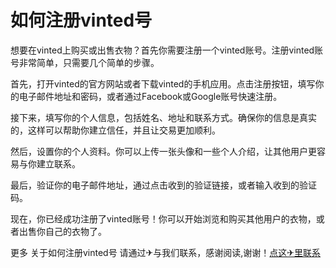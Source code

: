 # 如何注册vinted号

想要在vinted上购买或出售衣物？首先你需要注册一个vinted账号。注册vinted账号非常简单，只需要几个简单的步骤。

首先，打开vinted的官方网站或者下载vinted的手机应用。点击注册按钮，填写你的电子邮件地址和密码，或者通过Facebook或Google账号快速注册。

接下来，填写你的个人信息，包括姓名、地址和联系方式。确保你的信息是真实的，这样可以帮助你建立信任，并且让交易更加顺利。

然后，设置你的个人资料。你可以上传一张头像和一些个人介绍，让其他用户更容易与你建立联系。

最后，验证你的电子邮件地址，通过点击收到的验证链接，或者输入收到的验证码。

现在，你已经成功注册了vinted账号！你可以开始浏览和购买其他用户的衣物，或者出售你自己的衣物了。

更多 关于如何注册vinted号 请通过✈与我们联系，感谢阅读,谢谢！[点这✈里联系](https://ww.k02.cc)